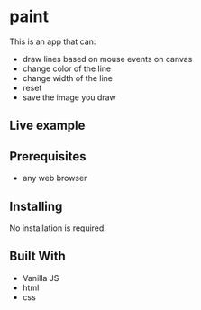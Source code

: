 # paint

This is an app that can:

* draw lines based on mouse events on canvas
* change color of the line
* change width of the line
* reset
* save the image you draw

## Live example



## Prerequisites

* any web browser

## Installing

No installation is required.

## Built With

* Vanilla JS
* html
* css
